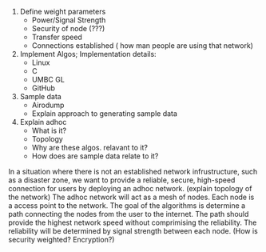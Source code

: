 1. Define weight parameters
	- Power/Signal Strength
	- Security of node (???)
	- Transfer speed
	- Connections established ( how man people are using that network)
2. Implement Algos; Implementation details:
	- Linux
	- C
	- UMBC GL
	- GitHub
3. Sample data
	- Airodump
	- Explain approach to generating sample data
4. Explain adhoc
	- What is it?
	- Topology
	- Why are these algos. relavant to it?
	- How does are sample data relate to it?


In a situation where there is not an established network infrustructure, such as a disaster zone, we want to provide a reliable, secure, high-speed connection for users by deploying an adhoc network. (explain topology of the network) The adhoc network will act as a mesh of nodes. Each node is a access point to the network. The goal of the algorithms is determine a path connecting the nodes from the user to the internet. The path should provide the highest network speed without comprimising the reliability. The reliability will be determined by signal strength between each node. (How is security weighted? Encryption?)
